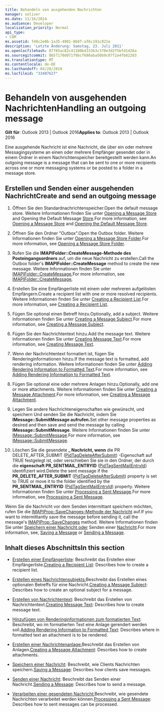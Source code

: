 ```yaml
---
title: Behandeln von ausgehenden Nachrichten
manager: soliver
ms.date: 11/16/2014
ms.audience: Developer
localization_priority: Normal
api_type:
- COM
ms.assetid: f40c2e0b-1a35-4901-868f-af6c191c921e
description: 'Letzte Änderung: Samstag, 23. Juli 2011'
ms.openlocfilehash: 07785ac82c41108b4333b3c370e3d2f5bfd1426a
ms.sourcegitcommit: 8657170d071f9bcf680aba50b9c07f2a4fb82283
ms.translationtype: MT
ms.contentlocale: de-DE
ms.lasthandoff: 04/28/2019
ms.locfileid: "33407627"
---
```

# <a name="handling-an-outgoing-message"></a><span data-ttu-id="3e081-103">Behandeln von ausgehenden Nachrichten</span><span class="sxs-lookup"><span data-stu-id="3e081-103">Handling an outgoing message</span></span>

<span data-ttu-id="3e081-104">**Gilt für**: Outlook 2013 | Outlook 2016</span><span class="sxs-lookup"><span data-stu-id="3e081-104">**Applies to**: Outlook 2013 | Outlook 2016</span></span> 
  
<span data-ttu-id="3e081-105">Eine ausgehende Nachricht ist eine Nachricht, die über ein oder mehrere Messagingsysteme an einen oder mehrere Empfänger gesendet oder in einem Ordner in einem Nachrichtenspeicher bereitgestellt werden kann.</span><span class="sxs-lookup"><span data-stu-id="3e081-105">An outgoing message is a message that can be sent to one or more recipients across one or more messaging systems or be posted to a folder in a message store.</span></span>
  
## <a name="create-and-send-an-outgoing-message"></a><span data-ttu-id="3e081-106">Erstellen und Senden einer ausgehenden Nachricht</span><span class="sxs-lookup"><span data-stu-id="3e081-106">Create and send an outgoing message</span></span>
  
1. <span data-ttu-id="3e081-107">Öffnen Sie den Standardnachrichtenspeicher.</span><span class="sxs-lookup"><span data-stu-id="3e081-107">Open the default message store.</span></span> <span data-ttu-id="3e081-108">Weitere Informationen finden Sie unter [Opening a Message Store](opening-a-message-store.md) and Opening the Default Message [Store](opening-the-default-message-store.md).</span><span class="sxs-lookup"><span data-stu-id="3e081-108">For more information, see [Opening a Message Store](opening-a-message-store.md) and [Opening the Default Message Store](opening-the-default-message-store.md).</span></span>
    
2. <span data-ttu-id="3e081-109">Öffnen Sie den Ordner "Outbox".</span><span class="sxs-lookup"><span data-stu-id="3e081-109">Open the Outbox folder.</span></span> <span data-ttu-id="3e081-110">Weitere Informationen finden Sie unter [Opening a Message Store Folder](opening-a-message-store-folder.md).</span><span class="sxs-lookup"><span data-stu-id="3e081-110">For more information, see [Opening a Message Store Folder](opening-a-message-store-folder.md).</span></span>
    
3. <span data-ttu-id="3e081-111">Rufen Sie die **IMAPIFolder::CreateMessage-Methode des Posteingangsordners** auf, um die neue Nachricht zu erstellen.</span><span class="sxs-lookup"><span data-stu-id="3e081-111">Call the Outbox folder's **IMAPIFolder::CreateMessage** method to create the new message.</span></span> <span data-ttu-id="3e081-112">Weitere Informationen finden Sie unter [IMAPIFolder::CreateMessage](imapifolder-createmessage.md),</span><span class="sxs-lookup"><span data-stu-id="3e081-112">For more information, see [IMAPIFolder::CreateMessage](imapifolder-createmessage.md),</span></span>
    
4. <span data-ttu-id="3e081-113">Erstellen Sie eine Empfängerliste mit einem oder mehreren aufgelösten Empfängern.</span><span class="sxs-lookup"><span data-stu-id="3e081-113">Create a recipient list with one or more resolved recipients.</span></span> <span data-ttu-id="3e081-114">Weitere Informationen finden Sie unter [Creating a Recipient List](creating-a-recipient-list.md).</span><span class="sxs-lookup"><span data-stu-id="3e081-114">For more information, see [Creating a Recipient List](creating-a-recipient-list.md).</span></span>
    
5. <span data-ttu-id="3e081-115">Fügen Sie optional einen Betreff hinzu.</span><span class="sxs-lookup"><span data-stu-id="3e081-115">Optionally, add a subject.</span></span> <span data-ttu-id="3e081-116">Weitere Informationen finden Sie unter [Creating a Message Subject](creating-a-message-subject.md).</span><span class="sxs-lookup"><span data-stu-id="3e081-116">For more information, see [Creating a Message Subject](creating-a-message-subject.md).</span></span>
    
6. <span data-ttu-id="3e081-117">Fügen Sie den Nachrichtentext hinzu.</span><span class="sxs-lookup"><span data-stu-id="3e081-117">Add the message text.</span></span> <span data-ttu-id="3e081-118">Weitere Informationen finden Sie unter [Creating Message Text](creating-message-text.md).</span><span class="sxs-lookup"><span data-stu-id="3e081-118">For more information, see [Creating Message Text](creating-message-text.md).</span></span>
    
7. <span data-ttu-id="3e081-119">Wenn der Nachrichtentext formatiert ist, fügen Sie Renderinginformationen hinzu.</span><span class="sxs-lookup"><span data-stu-id="3e081-119">If the message text is formatted, add rendering information.</span></span> <span data-ttu-id="3e081-120">Weitere Informationen finden Sie unter [Adding Rendering Information to Formatted Text](adding-rendering-information-to-formatted-text.md).</span><span class="sxs-lookup"><span data-stu-id="3e081-120">For more information, see [Adding Rendering Information to Formatted Text](adding-rendering-information-to-formatted-text.md).</span></span>
    
8. <span data-ttu-id="3e081-121">Fügen Sie optional eine oder mehrere Anlagen hinzu.</span><span class="sxs-lookup"><span data-stu-id="3e081-121">Optionally, add one or more attachments.</span></span> <span data-ttu-id="3e081-122">Weitere Informationen finden Sie unter [Creating a Message Attachment](creating-a-message-attachment.md).</span><span class="sxs-lookup"><span data-stu-id="3e081-122">For more information, see [Creating a Message Attachment](creating-a-message-attachment.md).</span></span>
    
9. <span data-ttu-id="3e081-123">Legen Sie andere Nachrichteneigenschaften wie gewünscht, und speichern Und senden Sie die Nachricht, indem Sie **IMessage::SubmitMessage aufrufen.**</span><span class="sxs-lookup"><span data-stu-id="3e081-123">Set other message properties as desired and then save and send the message by calling **IMessage::SubmitMessage**.</span></span> <span data-ttu-id="3e081-124">Weitere Informationen finden Sie unter [IMessage::SubmitMessage](imessage-submitmessage.md).</span><span class="sxs-lookup"><span data-stu-id="3e081-124">For more information, see [IMessage::SubmitMessage](imessage-submitmessage.md).</span></span>
    
10. <span data-ttu-id="3e081-125">Löschen Sie die gesendete **\_ Nachricht, wenn** die PR DELETE_AFTER_SUBMIT ([PidTagDeleteAfterSubmit](pidtagdeleteaftersubmit-canonical-property.md)) -Eigenschaft auf TRUE festgelegt ist, oder verschieben Sie sie in den Ordner, der durch die **eigenschaft PR_SENTMAIL_ENTRYID** ([PidTagSentMailEntryId](pidtagsentmailentryid-canonical-property.md)) identifiziert wird.</span><span class="sxs-lookup"><span data-stu-id="3e081-125">Delete the sent message if the **PR\_DELETE_AFTER_SUBMIT** ([PidTagDeleteAfterSubmit](pidtagdeleteaftersubmit-canonical-property.md)) property is set to TRUE or move it to the folder identified by the **PR_SENTMAIL_ENTRYID** ([PidTagSentMailEntryId](pidtagsentmailentryid-canonical-property.md)) property.</span></span> <span data-ttu-id="3e081-126">Weitere Informationen finden Sie unter [Processing a Sent Message](processing-a-sent-message.md).</span><span class="sxs-lookup"><span data-stu-id="3e081-126">For more information, see [Processing a Sent Message](processing-a-sent-message.md).</span></span>
    
<span data-ttu-id="3e081-127">Wenn Sie die Nachricht vor dem Senden intermittant speichern möchten, rufen Sie die [IMAPIProp::SaveChanges-Methode der Nachricht](imapiprop-savechanges.md) auf.</span><span class="sxs-lookup"><span data-stu-id="3e081-127">If you want to intermittantly save the message before sending it, call the message's [IMAPIProp::SaveChanges](imapiprop-savechanges.md) method.</span></span> <span data-ttu-id="3e081-128">Weitere Informationen finden Sie unter [Speichern einer Nachricht oder](saving-a-message.md) Senden einer [Nachricht](sending-a-message.md).</span><span class="sxs-lookup"><span data-stu-id="3e081-128">For more information, see, [Saving a Message](saving-a-message.md) or [Sending a Message](sending-a-message.md).</span></span> 
  
## <a name="in-this-section"></a><span data-ttu-id="3e081-129">Inhalt dieses Abschnitts</span><span class="sxs-lookup"><span data-stu-id="3e081-129">In this section</span></span>

- <span data-ttu-id="3e081-130">[Erstellen einer Empfängerliste](creating-a-recipient-list.md): Beschreibt das Erstellen einer Empfängerliste.</span><span class="sxs-lookup"><span data-stu-id="3e081-130">[Creating a Recipient List](creating-a-recipient-list.md): Describes how to create a recipient list.</span></span>
    
- <span data-ttu-id="3e081-131">[Erstellen eines Nachrichtensubjekts:](creating-a-message-subject.md)Beschreibt das Erstellen eines optionalen Betreffs für eine Nachricht.</span><span class="sxs-lookup"><span data-stu-id="3e081-131">[Creating a Message Subject](creating-a-message-subject.md): Describes how to create an optional subject for a message.</span></span>
    
- <span data-ttu-id="3e081-132">[Erstellen von Nachrichtentext](creating-message-text.md): Beschreibt das Erstellen von Nachrichtentext.</span><span class="sxs-lookup"><span data-stu-id="3e081-132">[Creating Message Text](creating-message-text.md): Describes how to create message text.</span></span>
    
- <span data-ttu-id="3e081-133">[Hinzufügen von Renderinginformationen zum formatierten Text](adding-rendering-information-to-formatted-text.md): Beschreibt, wo im formatierten Text eine Anlage gerendert werden soll.</span><span class="sxs-lookup"><span data-stu-id="3e081-133">[Adding Rendering Information to Formatted Text](adding-rendering-information-to-formatted-text.md): Describes where in formatted text an attachment is to be rendered.</span></span>
    
- <span data-ttu-id="3e081-134">[Erstellen einer Nachrichtenanlage:](creating-a-message-attachment.md)Beschreibt das Erstellen von Anlagen.</span><span class="sxs-lookup"><span data-stu-id="3e081-134">[Creating a Message Attachment](creating-a-message-attachment.md): Describes how to create attachments.</span></span>
    
- <span data-ttu-id="3e081-135">[Speichern einer Nachricht](saving-a-message.md): Beschreibt, wie Clients Nachrichten speichern.</span><span class="sxs-lookup"><span data-stu-id="3e081-135">[Saving a Message](saving-a-message.md): Describes how clients save messages.</span></span>
    
- <span data-ttu-id="3e081-136">[Senden einer Nachricht](sending-a-message.md): Beschreibt das Senden einer Nachricht.</span><span class="sxs-lookup"><span data-stu-id="3e081-136">[Sending a Message](sending-a-message.md): Describes how to send a message.</span></span>
    
- <span data-ttu-id="3e081-137">[Verarbeiten einer gesendeten Nachricht:](processing-a-sent-message.md)Beschreibt, wie gesendete Nachrichten verarbeitet werden können.</span><span class="sxs-lookup"><span data-stu-id="3e081-137">[Processing a Sent Message](processing-a-sent-message.md): Describes how to sent messages can be processed.</span></span>
    

